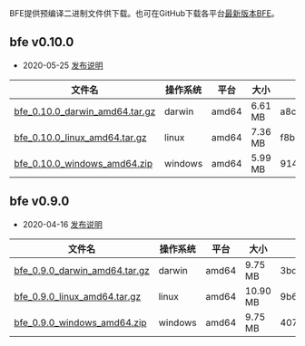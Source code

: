 BFE提供预编译二进制文件供下载。也可在GitHub下载各平台[最新版本BFE](https://github.com/bfenetworks/bfe/releases)。

## bfe v0.10.0

* 2020-05-25 [发布说明](https://github.com/bfenetworks/bfe/releases/tag/v0.10.0)

| 文件名    | 操作系统 | 平台 | 大小 | SHA256检验和 |
| --------- | -------- | ---- | ---- | ------------ |
| [bfe_0.10.0_darwin_amd64.tar.gz](https://github.com/bfenetworks/bfe/releases/download/v0.10.0/bfe_0.10.0_darwin_amd64.tar.gz) | darwin | amd64 | 6.61 MB | a8c9336efc94124bc7dc016fda3a45eed9d4d80b065ebf1f450bc4ca78f3dd39 |
| [bfe_0.10.0_linux_amd64.tar.gz](https://github.com/bfenetworks/bfe/releases/download/v0.10.0/bfe_0.10.0_linux_amd64.tar.gz) | linux | amd64 | 7.36 MB | f8b136990daf5f59498c7f86a9adcbabc6c93b1599614bb9d32796b538537a9c |
| [bfe_0.10.0_windows_amd64.zip](https://github.com/bfenetworks/bfe/releases/download/v0.10.0/bfe_0.10.0_windows_amd64.zip) | windows | amd64 | 5.99 MB | 914ec8025ad6c5dc57e59f4a93a3a562c2be1f71c475d7022b9ad74f6223b861 |


## bfe v0.9.0

* 2020-04-16 [发布说明](https://github.com/bfenetworks/bfe/releases/tag/v0.9.0)

| 文件名    | 操作系统 | 平台 | 大小 | SHA256检验和 |
| --------- | -------- | ---- | ---- | ------------ |
| [bfe_0.9.0_darwin_amd64.tar.gz](https://github.com/bfenetworks/bfe/releases/download/v0.9.0/bfe_0.9.0_darwin_amd64.tar.gz) | darwin | amd64 | 9.75 MB | 3bdbb80cc4946bc85b7295fc86ca86800e7811d20f37b36037aadfc7df718ad9 |
| [bfe_0.9.0_linux_amd64.tar.gz](https://github.com/bfenetworks/bfe/releases/download/v0.9.0/bfe_0.9.0_linux_amd64.tar.gz) | linux | amd64 | 10.90 MB | 9b6aaac88651d88e86e67835b5ae0bdbe1c76076382b198f0aeb0b94b7572887 |
| [bfe_0.9.0_windows_amd64.zip](https://github.com/bfenetworks/bfe/releases/download/v0.9.0/bfe_0.9.0_windows_amd64.zip) | windows | amd64 | 9.75 MB | 4079f97b544b3070bec3ad65a28ccb816290890a278a51c88c81c15405c1f8cf |



